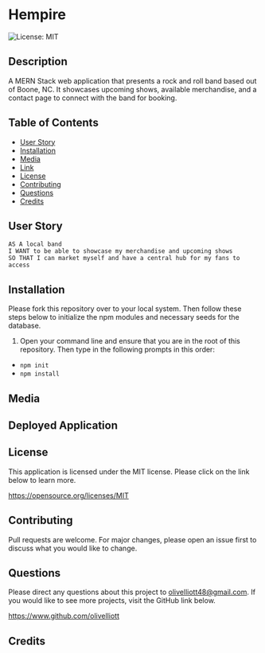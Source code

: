 # Hempire
![License: MIT](https://img.shields.io/badge/License-MIT-yellow.svg)

## Description
A MERN Stack web application that presents a rock and roll band based out of Boone, NC. It showcases upcoming shows, available merchandise, and a contact page to connect with the band for booking.

## Table of Contents
- [User Story](#user-story)
- [Installation](#installation)
- [Media](#media)
- [Link](#link)
- [License](#license)
- [Contributing](#contributing)
- [Questions](#questions)
- [Credits](#credits)

## User Story
```
AS A local band
I WANT to be able to showcase my merchandise and upcoming shows
SO THAT I can market myself and have a central hub for my fans to access
```
## Installation

Please fork this repository over to your local system. Then follow these steps below to initialize the npm modules and necessary seeds for the database.

1. Open your command line and ensure that you are in the root of this repository. Then type in the following prompts in this order:

- `npm init`
- `npm install`

## Media


## Deployed Application


## License
This application is licensed under the MIT license. Please click on the link below to learn more.

https://opensource.org/licenses/MIT

## Contributing

Pull requests are welcome. For major changes, please open an issue first to discuss what you would like to change.

## Questions

Please direct any questions about this project to olivelliott48@gmail.com. If you would like to see more projects, visit the GitHub link below.

https://www.github.com/olivelliott

## Credits

